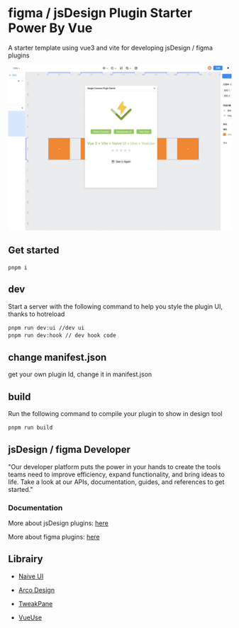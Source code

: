 # figma / jsDesign Plugin Starter Power By Vue

A starter template using vue3 and vite for developing jsDesign  / figma plugins


![ScreenShoot](./docs/shotScreen_light.png)



<!-- ## Choose Love UI Librairy By Branch

- [Naive Ui](https://github.com/Leizhenpeng/starter-design-common-vue/tree/naive-ui) -->
<!-- - [Acro Design](https://github.com/Leizhenpeng/starter-design-common-vue/tree/arcro-ui)
- [Tewak Pane](https://github.com/Leizhenpeng/starter-design-common-vue/tree/tweakpane) -->

## Get started 

```
pnpm i
```
## dev

Start a server with the following command to help you style
the plugin UI, thanks to hotreload

```bash
pnpm run dev:ui //dev ui
pnpm run dev:hook // dev hook code
```

## change manifest.json
get your own plugin Id, change it in manifest.json

## build

Run the following command to compile your plugin to show in design tool
```bash
pnpm run build
```



## jsDesign / figma Developer
"Our developer platform puts the power in your hands to create the tools teams need to improve efficiency, expand functionality, and bring ideas to life. Take a look at our APIs, documentation, guides, and references to get started."

### Documentation

More about jsDesign plugins: [here](https://js.design/developer-doc/PluginAPI/1.Reference/3.jsDesign)

More about figma plugins: [here](https://www.figma.com/plugin-docs/api/api-reference/)


## Librairy

- [Naive UI](https://www.naiveui.com)

- [Arco Design](https://arco.design/vue/docs/start)

- [TweakPane](https://cocopon.github.io/tweakpane/)
  
- [VueUse](https://vueuse.org/)